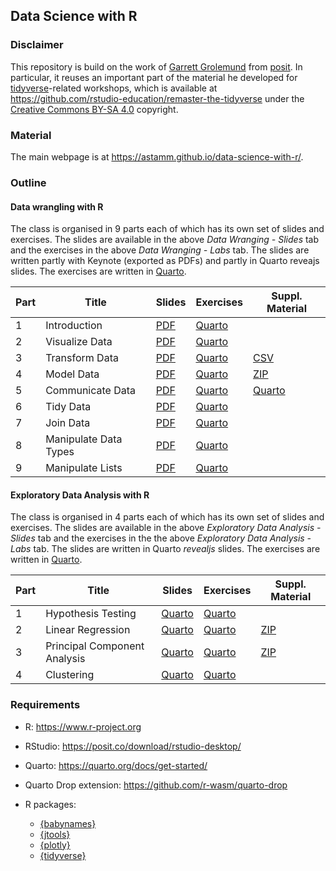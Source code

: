 ## Data Science with R

### Disclaimer

This repository is build on the work of [Garrett
Grolemund](https://www.linkedin.com/in/garrett-grolemund-49328411/) from
[posit](https://posit.co). In particular, it reuses an important part of the
material he developed for [tidyverse](https://www.tidyverse.org)-related
workshops, which is available at
<https://github.com/rstudio-education/remaster-the-tidyverse> under the
[Creative Commons BY-SA 4.0](https://creativecommons.org/licenses/by-sa/4.0/)
copyright.

### Material

The main webpage is at <https://astamm.github.io/data-science-with-r/>.

### Outline

#### Data wrangling with R

The class is organised in 9 parts each of which has its own set of slides and
exercises. The slides are available in the above *Data Wranging - Slides* tab
and the exercises in the above *Data Wranging - Labs* tab. The slides are
written partly with Keynote (exported as PDFs) and partly in Quarto reveajs
slides. The exercises are written in [Quarto](https://quarto.org).

| Part | Title | Slides | Exercises | Suppl. Material |
|------|-------|--------|-----------|-----------------|
| 1    | Introduction | [PDF](01_Introduction/01-Introduction-Slides.pdf) | [Quarto](01_Introduction/01-Introduction-Exercises.qmd) | |
| 2    | Visualize Data | [PDF](02_Visualize/02-Visualize-Slides.pdf) | [Quarto](02_Visualize/02-Visualize-Exercises.qmd) | |
| 3    | Transform Data | [PDF](03_Transform/03-Transform-Slides.pdf) | [Quarto](03_Transform/03-Transform-Exercises.qmd) | [CSV](03_Transform/babynames.csv) |
| 4    | Model Data | [PDF](04_Model/04-Model-Slides.pdf) | [Quarto](04_Model/04-Model-Exercises.qmd) | [ZIP](04_Model/04-Model-Data.zip) |
| 5    | Communicate Data | [PDF](05_Report/05-Report-Slides.pdf) | [Quarto](05_Report/05-Report-Exercises.qmd) | [Quarto](05_Report/05-Report-Parameters.qmd) |
| 6    | Tidy Data | [PDF](06_Tidy/06-Tidy-Slides.pdf) | [Quarto](06_Tidy/06-Tidy-Exercises.qmd) | |
| 7    | Join Data | [PDF](07_Join/07-Join-Slides.pdf) | [Quarto](07_Join/07-Join-Exercises.qmd) | |
| 8    | Manipulate Data Types | [PDF](08_Types/08-Types-Slides.pdf) | [Quarto](08_Types/08-Types-Exercises.qmd) | |
| 9    | Manipulate Lists | [PDF](slides/09-manipulate-lists.pdf) | [Quarto](labs/09-manipulate-lists.Rmd) | |

#### Exploratory Data Analysis with R

The class is organised in 4 parts each of which has its own set of slides and
exercises. The slides are available in the above *Exploratory Data Analysis -
Slides* tab and the exercises in the the above *Exploratory Data Analysis -
Labs* tab. The slides are written in Quarto *revealjs* slides. The exercises are
written in [Quarto](https://quarto.org).

| Part | Title | Slides | Exercises | Suppl. Material |
|------|-------|--------|-----------|-----------------|
| 1    | Hypothesis Testing | [Quarto](10_Hypothesis_Testing/10-Hypothesis-Testing-Slides.qmd) | [Quarto](10_Hypothesis_Testing/10-Hypothesis-Testing-Exercises.qmd) | |
| 2    | Linear Regression | [Quarto](11_Linear_Modeling/11-Linear-Modeling-Slides.qmd) | [Quarto](11_Linear_Modeling/11-Linear-Modeling-Exercises.qmd) | [ZIP](11_Linear_Modeling/11-Linear-Modeling-Data.zip) |
| 3    | Principal Component Analysis | [Quarto](12_PCA/12-PCA-Slides.qmd) | [Quarto](12_PCA/12-PCA-Exercises.qmd) | [ZIP](12_PCA/12-PCA-Data.zip) |
| 4    | Clustering | [Quarto](13_Clustering/13-Clustering-Slides.qmd) | [Quarto](13_Clustering/13-Clustering-Exercises.qmd) | |

### Requirements

- R: <https://www.r-project.org>
- RStudio: <https://posit.co/download/rstudio-desktop/>
- Quarto: <https://quarto.org/docs/get-started/>
- Quarto Drop extension: <https://github.com/r-wasm/quarto-drop>
- R packages: 

    - [{babynames}](https://hadley.github.io/babynames/)
    - [{jtools}](https://jtools.jacob-long.com)
    - [{plotly}](https://plotly.com/r/)
    - [{tidyverse}](https://www.tidyverse.org)
